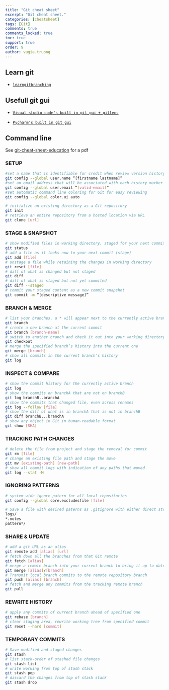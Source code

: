 ```yaml
---
title: "Git cheat sheet"
excerpt: "Git cheat sheet."
categories: [cheatsheet]
tags: [Git]
comments: true
comments_locked: true
toc: true
support: true
order: 9
author: vugia.truong
---
```


## Learn git

* [`learngitbranching`](https://learngitbranching.js.org/)

## Usefull git gui

* [`Visual studio code's built in git gui + gitlens`](https://gitlens.amod.io/#features)

* [`Pycharm's built in git gui`](https://www.jetbrains.com/pycharm/)

## Command line

See [git-cheat-sheet-education](https://education.github.com/git-cheat-sheet-education.pdf) for a pdf

### SETUP

```bash
#set a name that is identifiable for credit when review version history
git config --global user.name “[firstname lastname]”
#set an email address that will be associated with each history marker
git config --global user.email “[valid-email]”
#set automatic command line coloring for Git for easy reviewing
git config --global color.ui auto

# initialize an existing directory as a Git repository
git init
# retrieve an entire repository from a hosted location via URL
git clone [url]
```

### STAGE & SNAPSHOT

```bash
# show modified files in working directory, staged for your next commit
git status
# add a file as it looks now to your next commit (stage)
git add [file]
# unstage a file while retaining the changes in working directory
git reset [file]
# diff of what is changed but not staged
git diff
# diff of what is staged but not yet commited
git diff --staged
# commit your staged content as a new commit snapshot
git commit -m “[descriptive message]”
```

### BRANCH & MERGE

```bash
# list your branches. a * will appear next to the currently active branch
git branch
# create a new branch at the current commit
git branch [branch-name]
# switch to another branch and check it out into your working directory
git checkout
# merge the specified branch’s history into the current one
git merge [branch]
# show all commits in the current branch’s history
git log
```

### INSPECT & COMPARE
```bash
# show the commit history for the currently active branch
git log
# show the commits on branchA that are not on branchB
git log branchB..branchA
# show the commits that changed file, even across renames
git log --follow [file]
# show the diff of what is in branchA that is not in branchB
git diff branchB...branchA
# show any object in Git in human-readable format
git show [SHA]
```

### TRACKING PATH CHANGES
```bash
# delete the file from project and stage the removal for commit
git rm [file]
# change an existing file path and stage the move
git mv [existing-path] [new-path]
# show all commit logs with indication of any paths that moved
git log --stat -M
```

### IGNORING PATTERNS
```bash
# system wide ignore patern for all local repositories
git config --global core.excludesfile [file]

# Save a file with desired paterns as .gitignore with either direct string matches or wildcard globs.
logs/
*.notes
pattern*/
```

### SHARE & UPDATE
```bash
# add a git URL as an alias
git remote add [alias] [url]
# fetch down all the branches from that Git remote
git fetch [alias]
# merge a remote branch into your current branch to bring it up to date
git merge [alias]/[branch]
# Transmit local branch commits to the remote repository branch
git push [alias] [branch]
# fetch and merge any commits from the tracking remote branch
git pull
```

### REWRITE HISTORY
```bash
# apply any commits of current branch ahead of specified one
git rebase [branch]
# clear staging area, rewrite working tree from specified commit
git reset --hard [commit]
```

### TEMPORARY COMMITS
```bash
# Save modified and staged changes
git stash
# list stack-order of stashed file changes
git stash list
# write working from top of stash stack
git stash pop
# discard the changes from top of stash stack
git stash drop
```